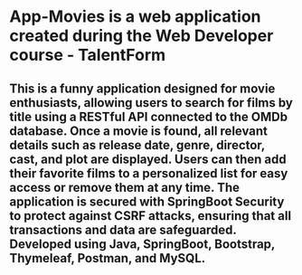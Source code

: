 # App-Movies is a web application created during the Web Developer course - TalentForm
<h2>This is a funny application designed for movie enthusiasts, allowing users to search for films by title using a RESTful API connected to the OMDb database. Once a
                      movie is found, all relevant details such as release date,
                      genre, director, cast, and plot are displayed. Users can
                      then add their favorite films to a personalized list for
                      easy access or remove them at any time. The application is
                      secured with SpringBoot Security to protect against CSRF
                      attacks, ensuring that all transactions and data are
                      safeguarded. Developed using Java, SpringBoot, Bootstrap,
                      Thymeleaf, Postman, and MySQL.</h2>
